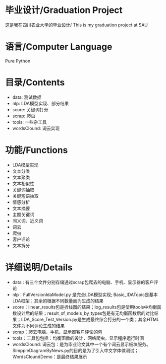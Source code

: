 # 毕业设计/Graduation Project

这是我在四川农业大学的毕业设计/ This is my graduation project at SAU

# 语言/Computer Language
Pure Python

# 目录/Contents

* data: 测试数据
* nlp: LDA模型实现、部分结果
* score: 关键词打分
* scrap: 爬虫
* tools: 一些杂工具
* wordsClound: 词云实现

# 功能/Functions

* LDA模型实现
* 文本分类
* 文本聚类
* 文本相似性
* 关键词抽取
* 关键短语抽取
* 情感分析
* 文本摘要
* 主题关键词
* 同义词、近义词
* 词云
* 爬虫
* 客户评论
* 文本拆分

# 详细说明/Details

* data : 有三个文件分别存储通过scrap包爬去的电脑、手机、显示器的客户评论
* nlp：FullVersionIdaModel.py 是完全LDA模型实现; Basic_IDATopic是基本LDA框架；其余的根据不同数量而为生成的结果
* score：linear_results包是折线图的结果；log_results包是使用tools中均衡函数设计后的结果；result_of_models_by_types包是有无均衡函数后的对比结果；LDA_Score_Test_Version.py是生成最终综合打分的一个类；其余HTML文件为不同评论生成的结果
* scrap：爬去电脑、手机、显示器客户评论的包
* tools：工具包包括：均衡函数的设计，网络爬虫，显示程序运行时间
* wordsClound: 词云包：是为毕业论文其中一个有个词云显示板块服务。SimppleDiagramByNews.py的目的是为了引入中文字体做测试；WordsCloundDemo：是最终结果展示




